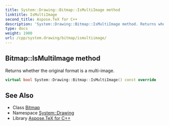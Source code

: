 ```yaml
---
title: System::Drawing::Bitmap::IsMultiImage method
linktitle: IsMultiImage
second_title: Aspose.TeX for C++
description: 'System::Drawing::Bitmap::IsMultiImage method. Returns whether the original format is a multi-image in C++.'
type: docs
weight: 1900
url: /cpp/system.drawing/bitmap/ismultiimage/
---
```

## Bitmap::IsMultiImage method


Returns whether the original format is a multi-image.

```cpp
virtual bool System::Drawing::Bitmap::IsMultiImage() const override
```

## See Also

* Class [Bitmap](../)
* Namespace [System::Drawing](../../)
* Library [Aspose.TeX for C++](../../../)
